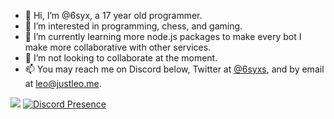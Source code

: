 - 👋 Hi, I’m @6syx, a 17 year old programmer.
- 👀 I’m interested in programming, chess, and gaming.
- 🌱 I’m currently learning more node.js packages to make every bot I make more collaborative with other services.
- 💞️ I’m not looking to collaborate at the moment.
- 📫 You may reach me on Discord below, Twitter at [@6syxs](https://twitter.com/6syxs), and by email at leo@justleo.me.

![](https://github-profile-summary-cards.vercel.app/api/cards/profile-details?username=sixaine&theme=solarized_dark)
[![Discord Presence](https://lanyard.cnrad.dev/api/846480086949036032)](https://discord.com/users/846480086949036032)
